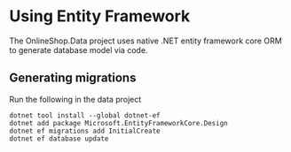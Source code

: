 # Using Entity Framework

The OnlineShop.Data project uses native .NET entity framework core ORM to generate database model via
code.

## Generating migrations

Run the following in the data project

```
dotnet tool install --global dotnet-ef
dotnet add package Microsoft.EntityFrameworkCore.Design
dotnet ef migrations add InitialCreate
dotnet ef database update
```